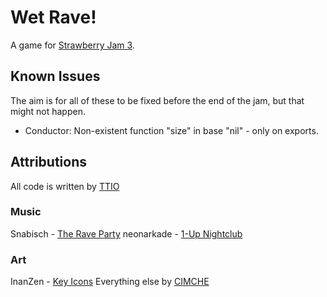 # Wet Rave!
A game for [Strawberry Jam 3](https://itch.io/jam/strawberry-jam-3/).

## Known Issues
The aim is for all of these to be fixed before the end of the jam, but that might not happen.  
* Conductor: Non-existent function "size" in base "nil" - only on exports.

## Attributions
All code is written by [TTIO](https://ttio.itch.io/)

### Music
Snabisch - [The Rave Party](https://opengameart.org/content/the-rave-party)
neonarkade - [1-Up Nightclub](https://opengameart.org/content/1-up-nightclub)

### Art
InanZen - [Key Icons](https://opengameart.org/content/arrow-keys-wsad-mouse-icon)
Everything else by [CIMCHE](https://cimche.itch.io/)
